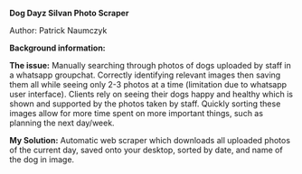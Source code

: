 **Dog Dayz Silvan Photo Scraper**

Author: Patrick Naumczyk

**Background information:** 

**The issue:** Manually searching through photos of dogs uploaded by staff in a whatsapp groupchat. Correctly identifying relevant images then saving them all while seeing only 2-3 photos at a time (limitation due to whatsapp user interface). Clients rely on seeing their dogs happy and healthy which is shown and supported by the photos taken by staff. Quickly sorting these images allow for more time spent on more important things, such as planning the next day/week. 

**My Solution:** Automatic web scraper which downloads all uploaded photos of the current day, saved onto your desktop, sorted by date, and name of the dog in image.
